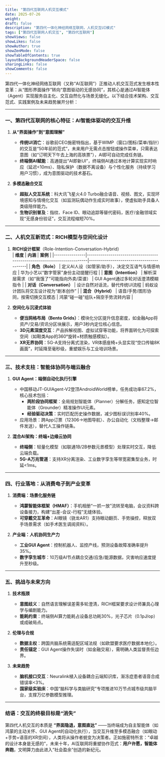 ```yaml
---
title: "第四代互联网人机交互模式"
date: 2025-07-26
weight: 
draft: false
description: "第四代一体化神经网络互联网，人机交互UI模式"
tags: ["第四代互联网人机交互", "第四代互联网"]
showViews: false
showLikes: false
showAuthor: true
showZenMode: false
showTableOfContents: true
layoutBackgroundHeaderSpace: false
sharingLinks: false
showComments: false
---
```



第四代一体化神经网络互联网（又称“AI互联网”）正推动人机交互范式发生根本性变革：从“图形界面操作”转向“意图驱动的无感协同”，其核心是通过AI智能体（Agent）实现服务自主化、交互自然化与场景无缝化。以下结合技术架构、交互范式、实践案例及未来趋势展开分析：

---

### 一、**第四代互联网的核心特征：AI智能体驱动的交互升维**
1. **从“界面操作”到“意图理解”**  
   - **传统UI消亡**：谷歌前CEO施密特指出，基于WIMP（窗口/图标/菜单/指针）的交互是“50年前的范式”，未来用户无需点击按钮或操作菜单，只需表达意图（如“订明天下午去上海的高铁票”），AI即可自动完成任务链。  
   - **终端侧AI赋能**：高通提出“AI即新UI”，终端侧AI通过本地计算实现实时响应（延迟<10ms）、隐私保护（数据不离设备）与个性化服务（持续学习用户习惯），成为意图驱动的技术基石。

2. **多模态融合交互**  
   - **超拟人交互系统**：科大讯飞星火4.0 Turbo融合语音、视频、图文，实现环境感知与情境化交互（如监测玩偶动作生成实时故事），使虚拟助手具备人类级陪伴能力。  
   - **生物识别普及**：指纹、Face ID、眼动追踪等替代密码，医疗/金融领域实现“无感身份验证”，交互流程缩短70%。

---

### 二、**人机交互新范式：RICH模型与空间化设计**
1. **RICH设计框架**（Role-Intention-Conversation-Hybrid）  
   | **维度**       | **内涵**                                                                 | **案例**                                  |
   |----------------|--------------------------------------------------------------------------|------------------------------------------|
   | **角色（Role）**  | 定义AI人设（如管家/助手），决定交互语气与情感响应                          | 华为小艺以“数字管家”身份主动提醒行程 |
   | **意图（Intention）** | 解析深层需求（如“我饿了”可能指向外卖/菜谱）                               | GUI Agent通过多轮对话澄清模糊指令 |
   | **对话（Conversation）** | 设计自然对话流，替代传统UI流程                                           | 蚂蚁设计团队将交互设计视为“剧本创作” |
   | **混合（Hybrid）** | 语音/手势/图形协同，按需切换交互模态                                     | 鸿蒙“碰一碰”组队+隔空手势流转内容 |

2. **空间化与沉浸式体验**  
   - **便当网格布局（Bento Grids）**：模块化分区提升信息密度，如金融App将资产/交易/资讯分区块展示，用户3秒内定位核心信息。  
   - **3D元素深度交互**：产品拆解视图、虚拟试穿等功能，将界面转化为可探索空间（如鞋类App的360°旋转+材质触感模拟）。  
   - **XR无界协同**：5G-A支持分离式渲染，VR体感座椅+头显实现“空口传输8K画面”，时延降至毫秒级，重塑娱乐与工业培训场景。

---

### 三、**技术支柱：智能体协同与端云融合**
1. **GUI Agent：端侧自动化执行引擎**  
   - 中国移动JT-GUIAgent-V2登顶AndroidWorld榜单，任务成功率67.2%，核心技术包括：  
     - **两阶段协同框架**：全局规划智能体（Planner）分解任务，感知定位智能体（Grounder）精准操作UI元素。  
     - **经验驱动决策**：实时匹配历史操作数据，减少图标误识别率40%。  
   - 应用场景：跨App订票（12306→地图导航）、办公自动化（文档整理→邮件发送），替代人工操作链条。

2. **混合AI架构：终端+边缘云协同**  
   - **终端侧**：轻量化模型（如联通1B/2B参数元景模型）处理实时交互，降低云端负载。  
   - **5G-A万兆管道**：支持XR分离渲染、工业数字孪生等带宽密集型业务，时延<1ms。

---

### 四、**行业落地：从消费电子到产业变革**
1. **消费端：场景化服务链**  
   - **鸿蒙智能体框架（HMAF）**：手机相册“一抓一放”流转至电脑，会议资料跨设备接力，构建“出差-会议-行程”无缝体验。  
   - **可穿戴交互革命**：AI眼镜（骁龙AR1）支持眼动翻页、手势操控，释放双手场景需求（如手术医生调阅资料）。

2. **产业端：人机协同生产力**  
   - **工业GUI Agent**：控制机器人、监控产线，预测设备故障准确率提升35%。  
   - **数字孪生城市**：10万级AI节点耦合交通/应急/能源数据，灾害响应速度提升至秒级。

---

### 五、**挑战与未来方向**
1. **技术瓶颈**  
   - **意图歧义**：自然语言理解误差需多轮澄清，RICH框架要求设计师兼具心理学与编剧能力。  
   - **能耗约束**：终端侧AI算力能耗占设备总功耗30%，光子芯片（0.1pJ/op）或成破局点。

2. **伦理与合规**  
   - **数据主权**：跨国共脑系统需适配区域法规（如欧盟要求医疗数据本地化）。  
   - **责任锚定**：GUI Agent操作失误时（如金融交易），需明确人类监督责任边界。

3. **未来趋势**  
   - **脑机接口交互**：Neuralink植入设备耦合云端知识库，渐冻症患者语音合成错误率<3%。  
   - **国家级实验床**：中国“脑科学与类脑研究”专项推进10万节点城市级共脑平台，支撑万亿参数模型推理。

---

### 结语：交互的终极目标是“消失”
第四代人机交互的本质是 **“界面隐退，意图直达”** ——当终端成为自主智能体（如鸿蒙的主动关怀、GUI Agent的自动化执行），当交互升维至多模态融合（如眼动+手势+语音的XR空间），人类将从操作者蜕变为决策者。正如施密特所言：“卓越的设计本身是无感的”，未来十年，AI互联网将重塑协作范式：**用户许愿，智能体奔跑**，文明算力由此进入“社会盈余”创造的新纪元。
